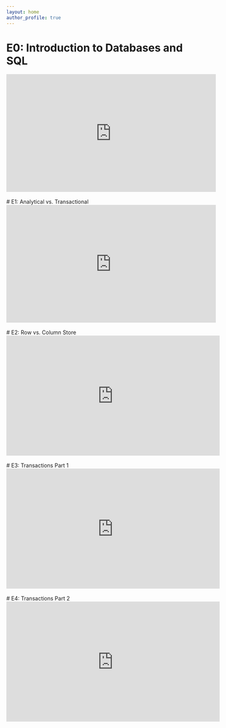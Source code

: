 ```yaml
---
layout: home
author_profile: true
---
```



# E0: Introduction to Databases and SQL
<div style="width:400px">
<iframe width="550" height="309" src="https://www.youtube.com/embed/exOrpvIsMys" frameborder="0" allow="accelerometer; autoplay; encrypted-media; gyroscope; picture-in-picture" allowfullscreen></iframe>
</div>
<br>
# E1: Analytical vs. Transactional
<div style="width:400px">
<iframe width="550" height="309" src="https://www.youtube.com/embed/pLoBQMnwLZc" frameborder="0" allow="accelerometer; autoplay; encrypted-media; gyroscope; picture-in-picture" allowfullscreen></iframe>
</div>
<br>
# E2: Row vs. Column Store
<div style="width:400px">
<iframe width="560" height="315" src="https://www.youtube.com/embed/XNrsRVMfj1c" frameborder="0" allow="accelerometer; autoplay; encrypted-media; gyroscope; picture-in-picture" allowfullscreen></iframe>
</div>
<br>
# E3: Transactions Part 1
<div style="width:400px">
<iframe width="560" height="315" src="https://www.youtube.com/embed/B8r4YZ248l8" frameborder="0" allow="accelerometer; autoplay; encrypted-media; gyroscope; picture-in-picture" allowfullscreen></iframe>
</div>
<br>
# E4: Transactions Part 2
<div style="width:400px">
<iframe width="560" height="315" src="https://www.youtube.com/embed/ACL-UI0QxIg" frameborder="0" allow="accelerometer; autoplay; encrypted-media; gyroscope; picture-in-picture" allowfullscreen></iframe>
</div>
<br>
